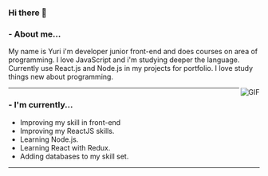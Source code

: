 ### Hi there 👋

### - About me...

My name is Yuri i'm developer junior front-end and does courses on area of programming. I love JavaScript and i'm studying deeper the language. Currently use React.js and Node.js in my projects for portfolio. I love study things new about programming.
 
 <img align="right" alt="GIF" src="https://i.pinimg.com/originals/e4/26/70/e426702edf874b181aced1e2fa5c6cde.gif" />

---
### - I'm currently...

- Improving my skill in front-end
- Improving my ReactJS skills.
- Learning Node.js.
- Learning React with Redux.
- Adding databases to my skill set.

---

